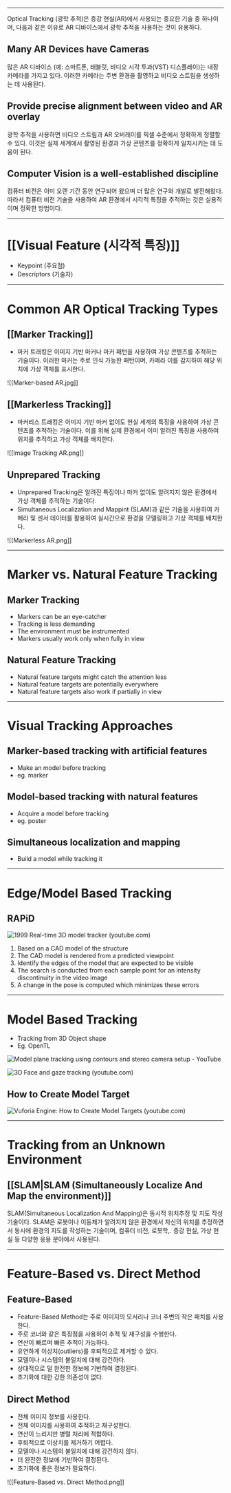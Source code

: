 
---
Optical Tracking (광학 추적)은 증강 현실(AR)에서 사용되는 중요한 기술 중 하나이며, 다음과 같은 이유로 AR 디바이스에서 광학 추적을 사용하는 것이 유용하다.

## Many AR Devices have Cameras

많은 AR 디바이스 (예: 스마트폰, 태블릿, 비디오 시각 투과(VST) 디스플레이)는 내장 카메라를 가지고 있다. 이러한 카메라는 주변 환경을 촬영하고 비디오 스트림을 생성하는 데 사용된다.
## Provide precise alignment between video and AR overlay

광학 추적을 사용하면 비디오 스트림과 AR 오버레이를 픽셀 수준에서 정확하게 정렬할 수 있다. 이것은 실제 세계에서 촬영된 환경과 가상 콘텐츠를 정확하게 일치시키는 데 도움이 된다.
## Computer Vision is a well-established discipline

컴퓨터 비전은 이미 오랜 기간 동안 연구되어 왔으며 더 많은 연구와 개발로 발전해왔다. 따라서 컴퓨터 비전 기술을 사용하여 AR 환경에서 시각적 특징을 추적하는 것은 실용적이며 정확한 방법이다.

---
# [[Visual Feature (시각적 특징)]]

- Keypoint (주요점)
- Descriptors (기술자)

---
# Common AR Optical Tracking Types
## [[Marker Tracking]]

- 마커 트래킹은 이미지 기반 마커나 마커 패턴을 사용하여 가상 콘텐츠를 추적하는 기술이다. 이러한 마커는 주로 인식 가능한 패턴이며, 카메라 이를 감지하여 해당 위치에 가상 객체를 표시한다.

![[Marker-based AR.jpg]]
## [[Markerless Tracking]]

- 마커리스 트래킹은 이미지 기반 마커 없이도 현실 세계의 특징을 사용하여 가상 콘텐츠를 추적하는 기술이다. 이를 위해 실제 환경에서 이미 알려진 특징을 사용하여 위치를 추적하고 가상 객체를 배치한다.

![[Image Tracking AR.png]]
## Unprepared Tracking

- Unprepared Tracking은 알려진 특징이나 마커 없이도 알려지지 않은 환경에서 가상 객체를 추적하는 기술이다.
- Simultaneous Localization and Mappint (SLAM)과 같은 기술을 사용하여 카메라 및 센서 데이터를 활용하여 실시간으로 환경을 모델링하고 가상 객체를 배치한다.

![[Markerless AR.png]]

---
# Marker vs. Natural Feature Tracking

## Marker Tracking
- Markers can be an eye-catcher
- Tracking is less demanding
- The environment must be instrumented
- Markers usually work only when fully in view

## Natural Feature Tracking
- Natural feature targets might catch the attention less
- Natural feature targets are potentially everywhere
- Natural feature targets also work if partially in view

---
# Visual Tracking Approaches

## Marker-based tracking with artificial features
- Make an model before tracking
- eg. marker

## Model-based tracking with natural features
- Acquire a model before tracking
- eg. poster

## Simultaneous localization and mapping
- Build a model while tracking it

---
# Edge/Model Based Tracking

## RAPiD

![1999 Real-time 3D model tracker (youtube.com)](https://www.youtube.com/watch?v=Z1J0VLizVDs)
1. Based on a CAD model of the structure
2. The CAD model is rendered from a predicted viewpoint
3. Identify the edges of the model that are expected to be visible
4. The search is conducted from each sample point for an intensity discontinuity in the video image
5. A change in the pose is computed which minimizes these errors

---
# Model Based Tracking

- Tracking from 3D Object shape
- Eg. OpenTL

![Model plane tracking using contours and stereo camera setup - YouTube](https://www.youtube.com/watch?v=laiykNbPkgg&feature=youtu.be)

![3D Face and gaze tracking (youtube.com)](https://www.youtube.com/watch?v=WIoGdhkfNVE)

## How to Create Model Target
![Vuforia Engine: How to Create Model Targets (youtube.com)](https://www.youtube.com/watch?v=jbaUDMvv2Zw)

---
# Tracking from an Unknown Environment

## [[SLAM|SLAM (Simultaneously Localize And Map the environment)]]

SLAM(Simultaneous Localization And Mapping)은 동시적 위치추정 및 지도 작성 기술이다. SLAM은 로봇이나 이동체가 알려지지 않은 환경에서 자신의 위치를 추정하면서 동시에 환경의 지도를 작성하는 기술이며, 컴퓨터 비전, 로봇학,. 증강 현실, 가상 현실 등 다양한 응용 분야에서 사용된다.

---
# Feature-Based vs. Direct Method
## Feature-Based
- Feature-Based Method는 주로 이미지의 모서리나 코너 주변의 작은 패치를 사용한다.
- 주로 코너와 같은 특징점을 사용하여 추적 및 재구성을 수행한다.
- 연산이 빠르며 빠른 추적이 가능하다.
- 유연하게 이상치(outliers)를 후퇴적으로 제거할 수 있다.
- 모델이나 시스템의 불일치에 대해 강건하다.
- 상대적으로 덜 완전한 정보에 기반하여 결정된다.
- 초기화에 대한 강한 의존성이 없다.

## Direct Method
- 전체 이미지 정보를 사용한다.
- 전체 이미지를 사용하여 추적하고 재구성한다.
- 연산이 느리지만 병렬 처리에 적합하다.
- 후퇴적으로 이상치를 제거하기 어렵다.
- 모델이나 시스템의 불일치에 대해 강건하지 않다.
- 더 완전한 정보에 기반하여 결정된다.
- 초기화에 좋은 정보가 필요하다.

![[Feature-Based vs. Direct Method.png]]